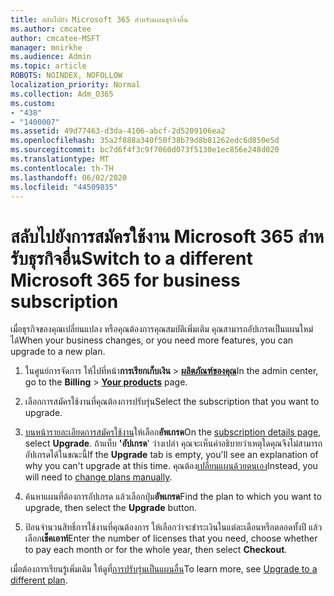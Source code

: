 ```yaml
---
title: สลับไปยัง Microsoft 365 สําหรับแผนธุรกิจอื่น
ms.author: cmcatee
author: cmcatee-MSFT
manager: mnirkhe
ms.audience: Admin
ms.topic: article
ROBOTS: NOINDEX, NOFOLLOW
localization_priority: Normal
ms.collection: Adm_O365
ms.custom:
- "438"
- "1400007"
ms.assetid: 49d77463-d3da-4106-abcf-2d5209106ea2
ms.openlocfilehash: 35a2f888a340f50f38b79d8b81262edc6d850e5d
ms.sourcegitcommit: bc7d6f4f3c9f7060d073f5130e1ec856e248d020
ms.translationtype: MT
ms.contentlocale: th-TH
ms.lasthandoff: 06/02/2020
ms.locfileid: "44509835"
---
```

# <a name="switch-to-a-different-microsoft-365-for-business-subscription"></a><span data-ttu-id="116b7-102">สลับไปยังการสมัครใช้งาน Microsoft 365 สําหรับธุรกิจอื่น</span><span class="sxs-lookup"><span data-stu-id="116b7-102">Switch to a different Microsoft 365 for business subscription</span></span>

<span data-ttu-id="116b7-103">เมื่อธุรกิจของคุณเปลี่ยนแปลง หรือคุณต้องการคุณสมบัติเพิ่มเติม คุณสามารถอัปเกรดเป็นแผนใหม่ได้</span><span class="sxs-lookup"><span data-stu-id="116b7-103">When your business changes, or you need more features, you can upgrade to a new plan.</span></span>
  
1. <span data-ttu-id="116b7-104">ในศูนย์การจัดการ ให้ไปที่หน้า**การเรียกเก็บเงิน** \> **[ผลิตภัณฑ์ของคุณ](https://go.microsoft.com/fwlink/p/?linkid=842054)**</span><span class="sxs-lookup"><span data-stu-id="116b7-104">In the admin center, go to the **Billing** \> **[Your products](https://go.microsoft.com/fwlink/p/?linkid=842054)** page.</span></span>

2. <span data-ttu-id="116b7-105">เลือกการสมัครใช้งานที่คุณต้องการปรับรุ่น</span><span class="sxs-lookup"><span data-stu-id="116b7-105">Select the subscription that you want to upgrade.</span></span>

3. <span data-ttu-id="116b7-106">[บนหน้ารายละเอียดการสมัครใช้งาน](https://admin.microsoft.com/AdminPortal/Home#/subscriptions/webdirect%252F0dbaa202-d590-4529-98c2-a5e2ebaac702)ให้เลือก**อัพเกรด**</span><span class="sxs-lookup"><span data-stu-id="116b7-106">On the [subscription details page](https://admin.microsoft.com/AdminPortal/Home#/subscriptions/webdirect%252F0dbaa202-d590-4529-98c2-a5e2ebaac702), select **Upgrade**.</span></span>  <span data-ttu-id="116b7-107">ถ้าแท็บ **'อัปเกรด**' ว่างเปล่า คุณจะเห็นคําอธิบายว่าเหตุใดคุณจึงไม่สามารถอัปเกรดได้ในขณะนี้</span><span class="sxs-lookup"><span data-stu-id="116b7-107">If the **Upgrade** tab is empty, you'll see an explanation of why you can't upgrade at this time.</span></span> <span data-ttu-id="116b7-108">คุณต้อง[เปลี่ยนแผนด้วยตนเอง](https://docs.microsoft.com/microsoft-365/commerce/subscriptions/change-plans-manually?view=o365-worldwide)</span><span class="sxs-lookup"><span data-stu-id="116b7-108">Instead, you will need to [change plans manually](https://docs.microsoft.com/microsoft-365/commerce/subscriptions/change-plans-manually?view=o365-worldwide).</span></span>

4. <span data-ttu-id="116b7-109">ค้นหาแผนที่ต้องการอัปเกรด แล้วเลือกปุ่ม**อัพเกรด**</span><span class="sxs-lookup"><span data-stu-id="116b7-109">Find the plan to which you want to upgrade, then select the **Upgrade** button.</span></span>

5. <span data-ttu-id="116b7-110">ป้อนจํานวนสิทธิ์การใช้งานที่คุณต้องการ ให้เลือกว่าจะชําระเงินในแต่ละเดือนหรือตลอดทั้งปี แล้วเลือก**เช็คเอาท์**</span><span class="sxs-lookup"><span data-stu-id="116b7-110">Enter the number of licenses that you need, choose whether to pay each month or for the whole year, then select **Checkout**.</span></span>

<span data-ttu-id="116b7-111">เมื่อต้องการเรียนรู้เพิ่มเติม ให้ดูที่[การปรับรุ่นเป็นแผนอื่น](https://docs.microsoft.com/microsoft-365/commerce/subscriptions/upgrade-to-different-plan)</span><span class="sxs-lookup"><span data-stu-id="116b7-111">To learn more, see [Upgrade to a different plan](https://docs.microsoft.com/microsoft-365/commerce/subscriptions/upgrade-to-different-plan).</span></span>

